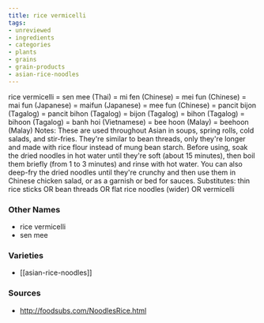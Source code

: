 ```yaml
---
title: rice vermicelli
tags:
- unreviewed
- ingredients
- categories
- plants
- grains
- grain-products
- asian-rice-noodles
---
```

rice vermicelli = sen mee (Thai) = mi fen (Chinese) = mei fun (Chinese) = mai fun (Japanese) = maifun (Japanese) = mee fun (Chinese) = pancit bijon (Tagalog) = pancit bihon (Tagalog) = bijon (Tagalog) = bihon (Tagalog) = bihoon (Tagalog) = banh hoi (Vietnamese) = bee hoon (Malay) = beehoon (Malay) Notes: These are used throughout Asian in soups, spring rolls, cold salads, and stir-fries. They're similar to bean threads, only they're longer and made with rice flour instead of mung bean starch. Before using, soak the dried noodles in hot water until they're soft (about 15 minutes), then boil them briefly (from 1 to 3 minutes) and rinse with hot water. You can also deep-fry the dried noodles until they're crunchy and then use them in Chinese chicken salad, or as a garnish or bed for sauces. Substitutes: thin rice sticks OR bean threads OR flat rice noodles (wider) OR vermicelli

### Other Names

* rice vermicelli
* sen mee

### Varieties

* [[asian-rice-noodles]]

### Sources
* http://foodsubs.com/NoodlesRice.html
